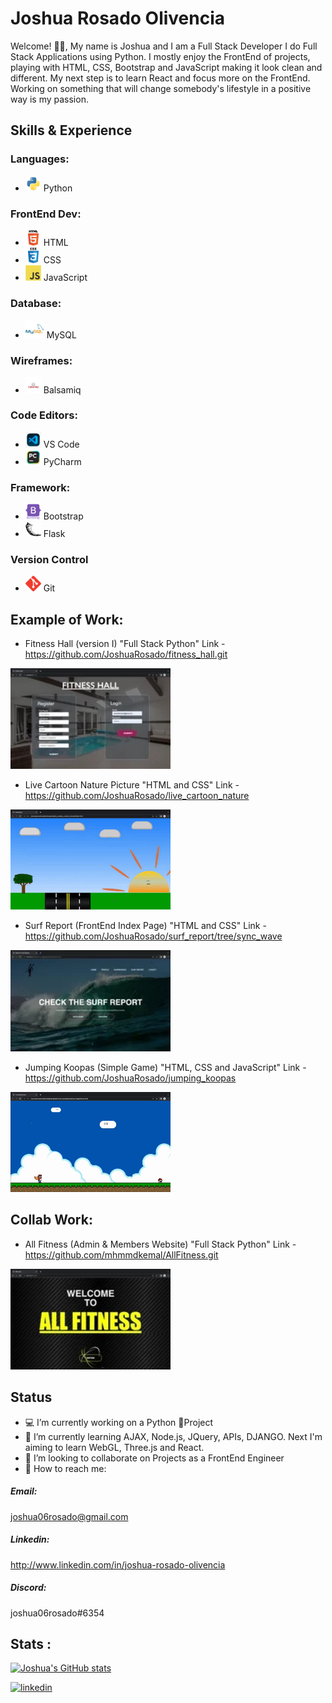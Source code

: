 # Joshua Rosado Olivencia
Welcome! 🤙🏽, My name is Joshua and I am a Full Stack Developer
I do Full Stack Applications using Python. I mostly enjoy the FrontEnd of projects, playing with HTML, CSS, Bootstrap and JavaScript making it look clean and different. My next step is to learn React and focus more on the FrontEnd. Working on something that will change somebody's lifestyle in a positive way is my passion.

## Skills & Experience 
### Languages:
*  <img src="https://github.com/JoshuaRosado/JoshuaRosado/blob/main/python-original.svg" width="25"/> Python
### FrontEnd Dev:
*  <img src="https://github.com/JoshuaRosado/JoshuaRosado/blob/main/html5-original-wordmark.svg" width="25"/> HTML 
*  <img src="https://github.com/JoshuaRosado/JoshuaRosado/blob/main/css3-original-wordmark.svg" width="25"/> CSS
*  <img src="https://github.com/JoshuaRosado/JoshuaRosado/blob/main/javascript-original.svg" width="25"/> JavaScript
### Database:
*  <img src="https://github.com/JoshuaRosado/JoshuaRosado/blob/main/mysql-original-wordmark.svg" width="30"/> MySQL
### Wireframes:
*  <img src="https://github.com/JoshuaRosado/JoshuaRosado/blob/main/Balsamiq-logo-resized.jpg" width="25"/> Balsamiq
### Code Editors:
*  <img src="https://github.com/JoshuaRosado/JoshuaRosado/blob/main/png-transparent-microsoft-visual-studio-code-alt-macos-bigsur-icon-thumbnail.png" width="25"/> VS Code
*  <img src="https://github.com/JoshuaRosado/JoshuaRosado/blob/main/pycharm.png" width="25"/> PyCharm

### Framework:
*  <img src="https://github.com/JoshuaRosado/JoshuaRosado/blob/main/bootstrap-plain-wordmark.svg" width="25"/> Bootstrap
*  <img src="https://github.com/JoshuaRosado/JoshuaRosado/blob/main/pocoo_flask-icon.svg" width="25"/> Flask

### Version Control
*  <img src="https://github.com/JoshuaRosado/JoshuaRosado/blob/main/git-scm-icon.svg" width="25"/> Git

## Example of Work:
* Fitness Hall (version I) "Full Stack Python"
  Link - https://github.com/JoshuaRosado/fitness_hall.git 
<img src="https://github.com/JoshuaRosado/JoshuaRosado/blob/main/gif.webp" width="256"/>

* Live Cartoon Nature Picture "HTML and CSS" 
  Link - https://github.com/JoshuaRosado/live_cartoon_nature
<img src="https://github.com/JoshuaRosado/live_cartoon_nature/blob/sync_wave/live_cartoon_nature.gif" width="256px"/>

* Surf Report (FrontEnd Index Page) "HTML and CSS"
Link - https://github.com/JoshuaRosado/surf_report/tree/sync_wave
<img src="https://github.com/JoshuaRosado/JoshuaRosado/blob/main/surf.webp" width="256"/>

* Jumping Koopas (Simple Game) "HTML, CSS and JavaScript"
Link - https://github.com/JoshuaRosado/jumping_koopas
<img src="https://github.com/JoshuaRosado/jumping_koopas/blob/sync_wave/jumping_koopas.gif" width="256"/>


## Collab Work:
* All Fitness (Admin & Members Website) "Full Stack Python"
Link - https://github.com/mhmmdkemal/AllFitness.git
<img src="https://github.com/JoshuaRosado/JoshuaRosado/blob/main/all_fitness.webp" width="256"/>



## Status
* 💻 I’m currently working on a Python 🌳Project 
* 🧠 I’m currently learning AJAX, Node.js, JQuery,  APIs, DJANGO. Next I'm aiming to learn WebGL, Three.js and React.
* 👥 I’m looking to collaborate on Projects as a FrontEnd Engineer 
* 📲 How to reach me: 
##### Email:
joshua06rosado@gmail.com  

##### Linkedin:
http://www.linkedin.com/in/joshua-rosado-olivencia

##### Discord:
joshua06rosado#6354


## Stats :
[![Joshua's GitHub stats](https://github-readme-stats.vercel.app/api?username=JoshuaRosado)](https://github.com/anuraghazra/github-readme-stats)


[<img src='https://cdn.jsdelivr.net/npm/simple-icons@3.0.1/icons/linkedin.svg' alt='linkedin' height='40'>](https://www.linkedin.com/in/www.linkedin.com/in/joshua-rosado-olivencia/)  

